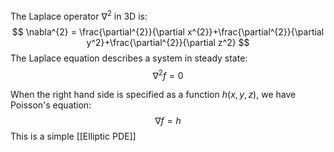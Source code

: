 The Laplace operator $\nabla^{2}$ in 3D is:
$$
\nabla^{2} = \frac{\partial^{2}}{\partial x^{2}}+\frac{\partial^{2}}{\partial y^2}+\frac{\partial^{2}}{\partial z^2}
$$
The Laplace equation describes a system in steady state:
$$
\nabla^{2}f=0
$$

When the right hand side is specified as a function $h(x,y,z)$, we have Poisson's equation:
$$
\nabla f=h
$$
This is a simple [[Elliptic PDE]]